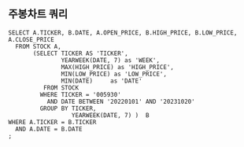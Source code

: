 ## 주봉차트 쿼리

    
    SELECT A.TICKER, B.DATE, A.OPEN_PRICE, B.HIGH_PRICE, B.LOW_PRICE, A.CLOSE_PRICE
      FROM STOCK A,
    	   (SELECT TICKER AS 'TICKER',
    			   YEARWEEK(DATE, 7) as 'WEEK', 
    			   MAX(HIGH_PRICE) as 'HIGH_PRICE',
    			   MIN(LOW_PRICE) as 'LOW_PRICE',
    			   MIN(DATE)     as 'DATE'
    		  FROM STOCK 
    		 WHERE TICKER = '005930'
    		   AND DATE BETWEEN '20220101' AND '20231020'
    		 GROUP BY TICKER,
    				  YEARWEEK(DATE, 7) )  B	
    WHERE A.TICKER = B.TICKER
      AND A.DATE = B.DATE
    ;
